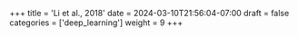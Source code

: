 +++
title = 'Li et al., 2018'
date = 2024-03-10T21:56:04-07:00
draft = false
categories = ['deep_learning']
weight = 9
+++

